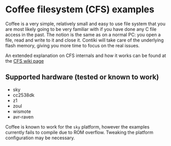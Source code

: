 Coffee filesystem (CFS) examples
========================

Coffee is a very simple, relatively small and easy to use file system that you
are most likely going to be very familiar with if you have done any C file
access in the past. The notion is the same as on a normal PC: you open a file,
read and write to it and close it. Contiki will take care of the underlying
flash memory, giving you more time to focus on the real issues.

An extended explanation on CFS internals and how it works can be found at the
[CFS wiki page](https://github.com/contiki-os/contiki/wiki/Coffee-filesystem-example)

Supported hardware (tested or known to work)
--------------------------------------------------
* sky
* cc2538dk
* z1
* zoul
* wismote
* avr-raven

Coffee is known to work for the `sky` platform, however the examples currently
fails to compile due to ROM overflow.  Tweaking the platform configuration may
be necessary.
